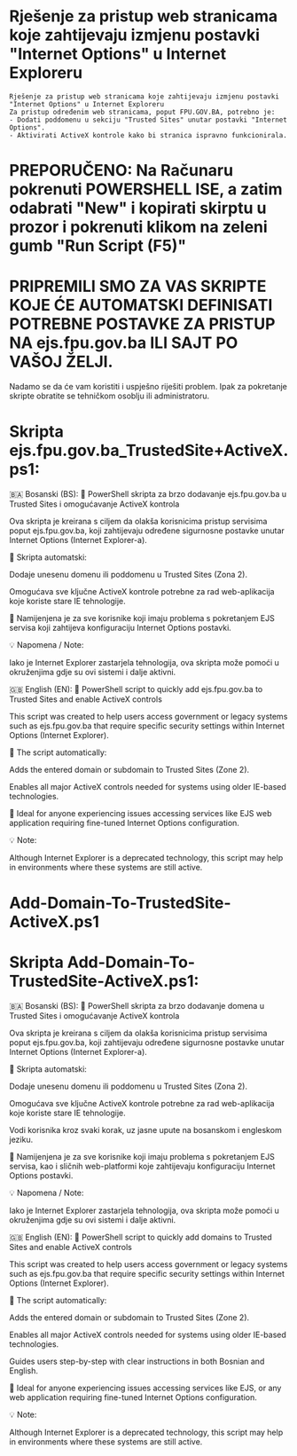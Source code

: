 # Rješenje za pristup web stranicama koje zahtijevaju izmjenu postavki "Internet Options" u Internet Exploreru

    Rješenje za pristup web stranicama koje zahtijevaju izmjenu postavki "Internet Options" u Internet Exploreru
    Za pristup određenim web stranicama, poput FPU.GOV.BA, potrebno je:
    - Dodati poddomenu u sekciju "Trusted Sites" unutar postavki "Internet Options".
    - Aktivirati ActiveX kontrole kako bi stranica ispravno funkcionirala.

# PREPORUČENO: Na Računaru pokrenuti POWERSHELL ISE, a zatim odabrati "New" i kopirati skirptu u prozor i pokrenuti klikom na zeleni gumb "Run Script (F5)"
# PRIPREMILI SMO ZA VAS SKRIPTE KOJE ĆE AUTOMATSKI DEFINISATI POTREBNE POSTAVKE ZA PRISTUP NA ejs.fpu.gov.ba ILI SAJT PO VAŠOJ ŽELJI.

Nadamo se da će vam koristiti i uspješno riješiti problem.
Ipak za pokretanje skripte obratite se tehničkom osoblju ili administratoru.

# Skripta ejs.fpu.gov.ba_TrustedSite+ActiveX.ps1:
🇧🇦 Bosanski (BS):
🎯 PowerShell skripta za brzo dodavanje ejs.fpu.gov.ba u Trusted Sites i omogućavanje ActiveX kontrola

Ova skripta je kreirana s ciljem da olakša korisnicima pristup servisima poput ejs.fpu.gov.ba, koji zahtijevaju određene sigurnosne postavke unutar Internet Options (Internet Explorer-a).

🔐 Skripta automatski:

Dodaje unesenu domenu ili poddomenu u Trusted Sites (Zona 2).

Omogućava sve ključne ActiveX kontrole potrebne za rad web-aplikacija koje koriste stare IE tehnologije.

🧩 Namijenjena je za sve korisnike koji imaju problema s pokretanjem EJS servisa koji zahtijeva konfiguraciju Internet Options postavki.

💡 Napomena / Note:

Iako je Internet Explorer zastarjela tehnologija, ova skripta može pomoći u okruženjima gdje su ovi sistemi i dalje aktivni.

🇬🇧 English (EN):
🎯 PowerShell script to quickly add ejs.fpu.gov.ba to Trusted Sites and enable ActiveX controls

This script was created to help users access government or legacy systems such as ejs.fpu.gov.ba that require specific security settings within Internet Options (Internet Explorer).

🔐 The script automatically:

Adds the entered domain or subdomain to Trusted Sites (Zone 2).

Enables all major ActiveX controls needed for systems using older IE-based technologies.

🧩 Ideal for anyone experiencing issues accessing services like EJS web application requiring fine-tuned Internet Options configuration.

💡 Note:

Although Internet Explorer is a deprecated technology, this script may help in environments where these systems are still active.

# Add-Domain-To-TrustedSite-ActiveX.ps1

# Skripta Add-Domain-To-TrustedSite-ActiveX.ps1:
🇧🇦 Bosanski (BS):
🎯 PowerShell skripta za brzo dodavanje domena u Trusted Sites i omogućavanje ActiveX kontrola

Ova skripta je kreirana s ciljem da olakša korisnicima pristup servisima poput ejs.fpu.gov.ba, koji zahtijevaju određene sigurnosne postavke unutar Internet Options (Internet Explorer-a).

🔐 Skripta automatski:

Dodaje unesenu domenu ili poddomenu u Trusted Sites (Zona 2).

Omogućava sve ključne ActiveX kontrole potrebne za rad web-aplikacija koje koriste stare IE tehnologije.

Vodi korisnika kroz svaki korak, uz jasne upute na bosanskom i engleskom jeziku.

🧩 Namijenjena je za sve korisnike koji imaju problema s pokretanjem EJS servisa, kao i sličnih web-platformi koje zahtijevaju konfiguraciju Internet Options postavki.

💡 Napomena / Note:

Iako je Internet Explorer zastarjela tehnologija, ova skripta može pomoći u okruženjima gdje su ovi sistemi i dalje aktivni.

🇬🇧 English (EN):
🎯 PowerShell script to quickly add domains to Trusted Sites and enable ActiveX controls

This script was created to help users access government or legacy systems such as ejs.fpu.gov.ba that require specific security settings within Internet Options (Internet Explorer).

🔐 The script automatically:

Adds the entered domain or subdomain to Trusted Sites (Zone 2).

Enables all major ActiveX controls needed for systems using older IE-based technologies.

Guides users step-by-step with clear instructions in both Bosnian and English.

🧩 Ideal for anyone experiencing issues accessing services like EJS, or any web application requiring fine-tuned Internet Options configuration.

💡 Note:

Although Internet Explorer is a deprecated technology, this script may help in environments where these systems are still active.
